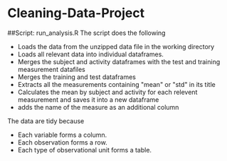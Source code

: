 # Cleaning-Data-Project
##Script: run_analysis.R
The script does the following
  * Loads the data from the unzipped data file in the working directory
  * Loads all relevant data into individual dataframes.
  * Merges the subject and activity dataframes  with the test and training measurement datafiles
  * Merges the training and test dataframes
  * Extracts all the measurements containing "mean" or "std" in its title
  * Calculates the mean by subject and activity for each relevent measurement and saves it into a new dataframe
  * adds the name of the measure as an additional column
  
The data are tidy because 
* Each variable forms a column.
* Each observation forms a row.
* Each type of observational unit forms a table. 
